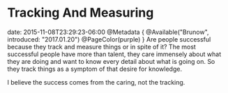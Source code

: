 # Tracking And Measuring
date: 2015-11-08T23:29:23-06:00
@Metadata {
  @Available("Brunow", introduced: "2017.01.20")
  @PageColor(purple)
}
Are people successful because they track and measure things or in spite of it? The most successful people have more than talent, they care immensely about what they are doing and want to know every detail about what is going on. So they track things as a symptom of that desire for knowledge.

I believe the success comes from the caring, not the tracking.
